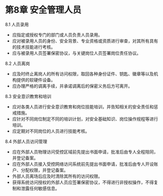 # 第8章 安全管理人员

8.1 人员录用
- 应指定或授权专门的部门或人员负责人员录用。
- 应对被录用人员的身份、安全背景、专业资格或资质进行审查，对其所有具有的技术技能进行考核。
- 应与被录用人员签署保密协议，与关键岗位人员签署岗位责任协议。

8.2 人员离岗
- 应及时终止离岗人的所有访问权限，取回各种身份证件、钥匙、徽章等以及机构提供的软硬件设备。
- 应办理严格的调离手续，并承诺调离后的保密义务后方可离开。

8.3 安全意识教育和培训
- 应对各类人员进行安全意识教育和岗位技能培训，并告知相关的安全责任和惩戒措施。
- 应针对不同岗位制定不同的培训计划，对安全基础知识、岗位操作规程等进行培训。
- 应定期对不同岗位的人员进行技能考核。

8.4 外部人员访问管理
- 应在外部人员物理访问受控区域前先提出书面申请，批准后由专人全程陪同，并登记备案。
- 应在外部人员接入受控网络访问系统前先提出书面申请，批准后由专人开设账户、分配权限，并登记备案。
- 外部人员离场后应及时清除其所有的访问权限。
- 获得系统访问授权的外部人员应签署保密协议，不得进行非授权操作，不得复制和泄露任何敏感信息。